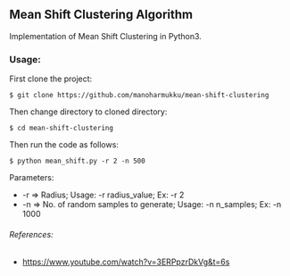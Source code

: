 ## Mean Shift Clustering Algorithm

Implementation of Mean Shift Clustering in Python3.

### Usage:

First clone the project:

```
$ git clone https://github.com/manoharmukku/mean-shift-clustering
```

Then change directory to cloned directory:
```
$ cd mean-shift-clustering
```

Then run the code as follows:

```
$ python mean_shift.py -r 2 -n 500
```

Parameters:
* -r => Radius; Usage: -r radius_value; Ex: -r 2
* -n => No. of random samples to generate; Usage: -n n_samples; Ex: -n 1000

###### References:
* https://www.youtube.com/watch?v=3ERPpzrDkVg&t=6s
